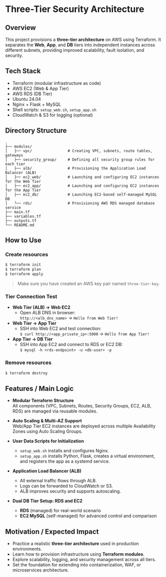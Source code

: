 # Three-Tier Security Architecture

## Overview

This project provisions a **three-tier architecture** on AWS using Terraform. It separates the **Web**, **App**, and **DB** tiers into independent instances across different subnets, providing improved scalability, fault isolation, and security.

## Tech Stack

- Terraform (modular infrastructure as code)
- AWS EC2 (Web & App Tier)
- AWS RDS (DB Tier)
- Ubuntu 24.04
- Nginx + Flask + MySQL
- Shell scripts: `setup_web.sh`, `setup_app.sh`
- CloudWatch & S3 for logging (optional)

## Directory Structure

```
.
├── modules/
│   ├── vpc/                # Creating VPC, subnets, route tables, gateways
│   ├── security_group/     # Defining all security group rules for each tier
│   ├── alb/                # Provisioning the Application Load Balancer (ALB)
│   ├── ec2_web/            # Launching and configuring EC2 instances for the Web Tier
│   ├── ec2_app/            # Launching and configuring EC2 instances for the App Tier
│   ├── ec2_db/             # Launching EC2-based self-managed MySQL DB
│   └── rds/                # Provisioning AWS RDS managed database service
├── main.tf
├── variables.tf
├── outputs.tf
└── README.md
```

## How to Use

### Create resources

```bash
$ terraform init
$ terraform plan
$ terraform apply
```

> Make sure you have created an AWS key pair named `three-tier-key`.

### Tier Connection Test

- **Web Tier (ALB) → Web EC2**
  - Open ALB DNS in browser:  
    `http://<alb_dns_name>` → `Hello from Web Tier!`
- **Web Tier → App Tier**
  - SSH into Web EC2 and test connection:  
    `$ curl http://<app_private_ip>:5000` → `Hello from App Tier!`
- **App Tier → DB Tier**
  - SSH into App EC2 and connect to RDS or EC2 DB:  
    `$ mysql -h <rds-endpoint> -u <db-user> -p`

### Remove resources

```bash
$ terraform destroy
```


## Features / Main Logic

- **Modular Terraform Structure**  
  All components (VPC, Subnets, Routes, Security Groups, EC2, ALB, RDS) are managed via reusable modules.

- **Auto Scaling & Multi-AZ Support**  
  Web/App Tier EC2 instances are deployed across multiple Availability Zones using Auto Scaling Groups.

- **User Data Scripts for Initialization**  
  - `setup_web.sh` installs and configures Nginx.
  - `setup_app.sh` installs Python, Flask, creates a virtual environment, and registers the app as a systemd service.

- **Application Load Balancer (ALB)**  
  - All external traffic flows through ALB.
  - Logs can be forwarded to CloudWatch or S3.
  - ALB improves security and supports autoscaling.

- **Dual DB Tier Setup: RDS and EC2**  
  - **RDS** (managed) for real-world scenario
  - **EC2 MySQL** (self-managed) for advanced control and comparison


## Motivation / Expected Impact

- Practice a realistic **three-tier architecture** used in production environments.
- Learn how to provision infrastructure using **Terraform modules**.
- Explore scalability, logging, and security management across all tiers.
- Set the foundation for extending into containerization, WAF, or microservices architecture.